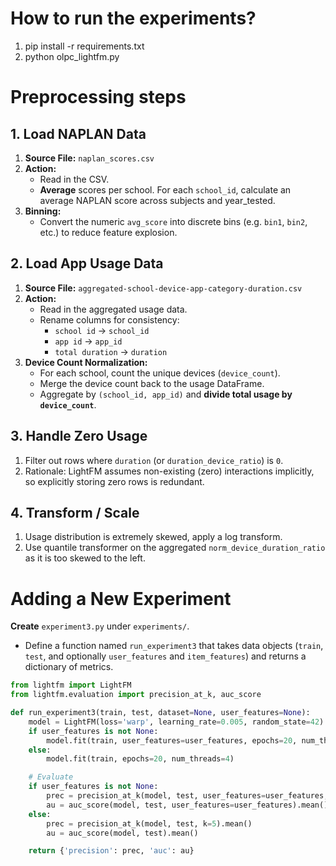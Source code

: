 # How to run the experiments?
1. pip install -r requirements.txt
3. python olpc_lightfm.py

# Preprocessing steps
## 1. Load NAPLAN Data
1. **Source File:** `naplan_scores.csv`
2. **Action:** 
   - Read in the CSV.
   - **Average** scores per school. For each `school_id`, calculate an average NAPLAN score across subjects and year_tested.
3. **Binning:**
   - Convert the numeric `avg_score` into discrete bins (e.g. `bin1`, `bin2`, etc.) to reduce feature explosion.

## 2. Load App Usage Data
1. **Source File:** `aggregated-school-device-app-category-duration.csv`
2. **Action:** 
   - Read in the aggregated usage data.
   - Rename columns for consistency:
     - `school id` → `school_id`
     - `app id` → `app_id`
     - `total duration` → `duration`
3. **Device Count Normalization:**  
   - For each school, count the unique devices (`device_count`).
   - Merge the device count back to the usage DataFrame.
   - Aggregate by `(school_id, app_id)` and **divide total usage by `device_count`**.
   
## 3. Handle Zero Usage
1. Filter out rows where `duration` (or `duration_device_ratio`) is `0`.
2. Rationale: LightFM assumes non-existing (zero) interactions implicitly, so explicitly storing zero rows is redundant.

## 4. Transform / Scale
1. Usage distribution is extremely skewed, apply a log transform.
2. Use quantile transformer on the aggregated `norm_device_duration_ratio` as it is too skewed to the left.


# Adding a New Experiment

**Create** `experiment3.py` under `experiments/`.  
   - Define a function named `run_experiment3` that takes data objects (`train`, `test`, and optionally `user_features` and `item_features`) and returns a dictionary of metrics.

   ```python
   from lightfm import LightFM
   from lightfm.evaluation import precision_at_k, auc_score

   def run_experiment3(train, test, dataset=None, user_features=None):
       model = LightFM(loss='warp', learning_rate=0.005, random_state=42)
       if user_features is not None:
           model.fit(train, user_features=user_features, epochs=20, num_threads=4)
       else:
           model.fit(train, epochs=20, num_threads=4)

       # Evaluate
       if user_features is not None:
           prec = precision_at_k(model, test, user_features=user_features, k=5).mean()
           au = auc_score(model, test, user_features=user_features).mean()
       else:
           prec = precision_at_k(model, test, k=5).mean()
           au = auc_score(model, test).mean()

       return {'precision': prec, 'auc': au}
